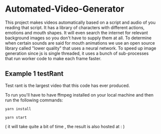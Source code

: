 # Automated-Video-Generator
This project makes videos automatically based on a script and audio of you reading that script. It has a library of characters with different actions, emotions and mouth shapes. It will even search the internet for relevant background images so you don't have to supply them at all. 
To determine when certain sounds are said for mouth animations we use an open source library called "lower quality" that uses a neural network.
To speed up image generation since js is single threaded, it uses a bunch of sub-processes that run worker code to make each frame faster.



## Example 1 testRant

Test rant is the largest video that this code has ever produced. 

To run you'll have to have ffmpeg installed on your local machine and then run the following commands: 
```
yarn install 

yarn start 
```
( it will take quite a bit of time , the result is also hosted at : ) 


